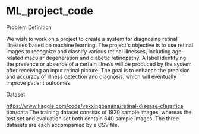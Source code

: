 # ML_project_code

Problem Definition

We wish to work on a project to create a system for diagnosing retinal
illnesses based on machine learning. The project's objective is to use
retinal images to recognize and classify various retinal illnesses, including
age-related macular degeneration and diabetic retinopathy. A label
identifying the presence or absence of a certain illness will be produced by
the system after receiving an input retinal picture. The goal is to enhance
the precision and accuracy of illness detection and diagnosis, which will
eventually improve patient outcomes.

Dataset

https://www.kaggle.com/code/vexxingbanana/retinal-disease-classifica
tion/data
The training dataset consists of 1920 sample images, whereas the test set
and evaluation set both contain 640 sample images.
The three datasets are each accompanied by a CSV file.

